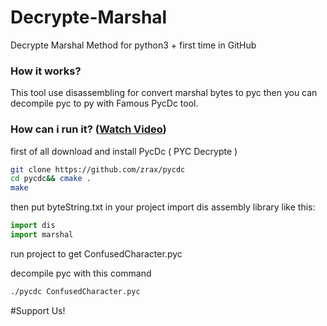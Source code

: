 # Decrypte-Marshal
Decrypte Marshal Method for python3 + first time in GitHub 

### How it works?

This tool use disassembling for convert marshal bytes to pyc
then you can decompile pyc to py with Famous PycDc tool.

### How can i run it? ([Watch Video](https://raw.githubusercontent.com/ConfusedCharacter/Decrypte-Marshal/main/4_5942911484009912592.mp4))

first of all download and install PycDc ( PYC Decrypte )

```bash
git clone https://github.com/zrax/pycdc
cd pycdc&& cmake .
make
```

then put byteString.txt in your project
import dis assembly library like this:
```python
import dis
import marshal
```
run project to get ConfusedCharacter.pyc

decompile pyc with this command

```bash
./pycdc ConfusedCharacter.pyc
```

#Support Us!
